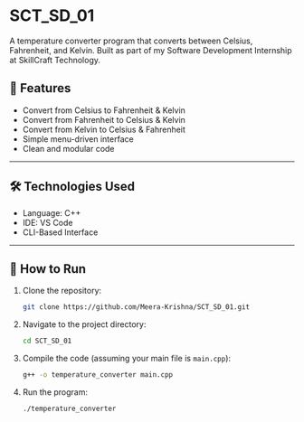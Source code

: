 # SCT_SD_01
A temperature converter program that converts between Celsius, Fahrenheit, and Kelvin. Built as part of my Software Development Internship at SkillCraft Technology.

## 📌 Features

- Convert from Celsius to Fahrenheit & Kelvin
- Convert from Fahrenheit to Celsius & Kelvin
- Convert from Kelvin to Celsius & Fahrenheit
- Simple menu-driven interface
- Clean and modular code

---

## 🛠️ Technologies Used

- Language: C++
- IDE: VS Code 
- CLI-Based Interface

---

## 🚀 How to Run

1. Clone the repository:
   ```bash
   git clone https://github.com/Meera-Krishna/SCT_SD_01.git
   ```

2. Navigate to the project directory:
   ```bash
   cd SCT_SD_01
   ```

3. Compile the code (assuming your main file is `main.cpp`):
   ```bash
   g++ -o temperature_converter main.cpp
   ```

4. Run the program:
   ```bash
   ./temperature_converter
   ```
